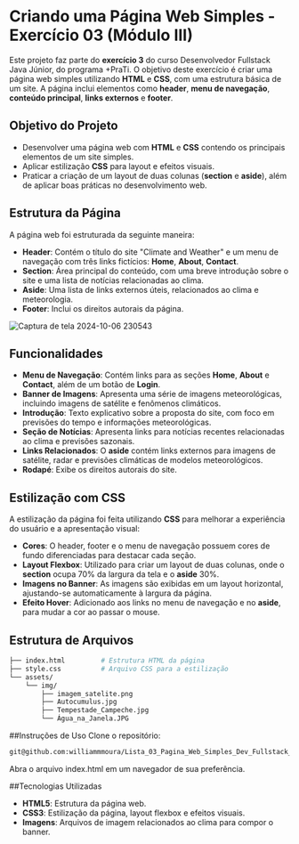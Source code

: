 # Criando uma Página Web Simples - Exercício 03 (Módulo III)

Este projeto faz parte do **exercício 3** do curso Desenvolvedor Fullstack Java Júnior, do programa +PraTi. O objetivo deste exercício é criar uma página web 
simples utilizando **HTML** e **CSS**, com uma estrutura básica de um site. A página inclui elementos como **header**, **menu de navegação**, **conteúdo principal**, 
**links externos** e **footer**.

## Objetivo do Projeto

- Desenvolver uma página web com **HTML** e **CSS** contendo os principais elementos de um site simples.
- Aplicar estilização **CSS** para layout e efeitos visuais.
- Praticar a criação de um layout de duas colunas (**section** e **aside**), além de aplicar boas práticas no desenvolvimento web.

## Estrutura da Página

A página web foi estruturada da seguinte maneira:

- **Header**: Contém o título do site "Climate and Weather" e um menu de navegação com três links fictícios: **Home**, **About**, **Contact**.
- **Section**: Área principal do conteúdo, com uma breve introdução sobre o site e uma lista de notícias relacionadas ao clima.
- **Aside**: Uma lista de links externos úteis, relacionados ao clima e meteorologia.
- **Footer**: Inclui os direitos autorais da página.

![Captura de tela 2024-10-06 230543](https://github.com/user-attachments/assets/a71615ce-0c1c-4d25-a9a1-cefaeffb3db2)

## Funcionalidades

- **Menu de Navegação**: Contém links para as seções **Home**, **About** e **Contact**, além de um botão de **Login**.
- **Banner de Imagens**: Apresenta uma série de imagens meteorológicas, incluindo imagens de satélite e fenômenos climáticos.
- **Introdução**: Texto explicativo sobre a proposta do site, com foco em previsões do tempo e informações meteorológicas.
- **Seção de Notícias**: Apresenta links para notícias recentes relacionadas ao clima e previsões sazonais.
- **Links Relacionados**: O **aside** contém links externos para imagens de satélite, radar e previsões climáticas de modelos meteorológicos.
- **Rodapé**: Exibe os direitos autorais do site.

## Estilização com CSS

A estilização da página foi feita utilizando **CSS** para melhorar a experiência do usuário e a apresentação visual:

- **Cores**: O header, footer e o menu de navegação possuem cores de fundo diferenciadas para destacar cada seção.
- **Layout Flexbox**: Utilizado para criar um layout de duas colunas, onde o **section** ocupa 70% da largura da tela e o **aside** 30%.
- **Imagens no Banner**: As imagens são exibidas em um layout horizontal, ajustando-se automaticamente à largura da página.
- **Efeito Hover**: Adicionado aos links no menu de navegação e no **aside**, para mudar a cor ao passar o mouse.

## Estrutura de Arquivos

```bash
├── index.html         # Estrutura HTML da página
├── style.css          # Arquivo CSS para a estilização
└── assets/
    └── img/
        ├── imagem_satelite.png
        ├── Autocumulus.jpg
        ├── Tempestade_Campeche.jpg
        └── Água_na_Janela.JPG
```
##Instruções de Uso
Clone o repositório:

```bash
git@github.com:williammmoura/Lista_03_Pagina_Web_Simples_Dev_Fullstack_JAVA_jr_maisPraTi.git
```
Abra o arquivo index.html em um navegador de sua preferência.


##Tecnologias Utilizadas
- **HTML5**: Estrutura da página web.
- **CSS3**: Estilização da página, layout flexbox e efeitos visuais.
- **Imagens**: Arquivos de imagem relacionados ao clima para compor o banner.
